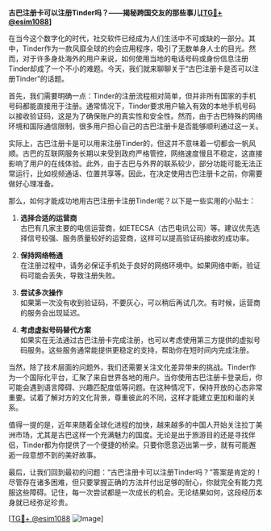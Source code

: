 **古巴注册卡可以注册Tinder吗？——揭秘跨国交友的那些事儿[[TG💪+ @esim1088](https://t.me/s/esim1088)]**

在当今这个数字化的时代，社交软件已经成为人们生活中不可或缺的一部分。其中，Tinder作为一款风靡全球的约会应用程序，吸引了无数单身人士的目光。然而，对于许多身处海外的用户来说，如何使用当地的电话号码或身份信息注册Tinder却成了一个不小的难题。今天，我们就来聊聊关于“古巴注册卡是否可以注册Tinder”的话题。

首先，我们需要明确一点：Tinder的注册流程相对简单，但并非所有国家的手机号码都能直接用于注册。通常情况下，Tinder要求用户输入有效的本地手机号码以接收验证码，这是为了确保账户的真实性和安全性。然而，由于古巴特殊的网络环境和国际通信限制，很多用户担心自己的古巴注册卡是否能够顺利通过这一关。

实际上，古巴注册卡是可以用来注册Tinder的，但这并不意味着一切都会一帆风顺。古巴的互联网服务长期以来受到政府严格管控，网络速度慢且不稳定，这直接影响了用户的在线体验。此外，由于古巴与外界的联系较少，部分功能可能无法正常运行，比如视频通话、位置共享等。因此，在决定使用古巴注册卡之前，你需要做好心理准备。

那么，如何才能成功地用古巴注册卡注册Tinder呢？以下是一些实用的小贴士：

1. **选择合适的运营商**  
   古巴有几家主要的电信运营商，如ETECSA（古巴电讯公司）等。建议优先选择信号较强、服务质量较好的运营商，这样可以提高验证码接收的成功率。

2. **保持网络畅通**  
   在注册过程中，请务必保证手机处于良好的网络环境中。如果网络中断，验证码可能会丢失，导致注册失败。

3. **尝试多次操作**  
   如果第一次没有收到验证码，不要灰心，可以稍后再试几次。有时候，运营商的服务会出现延迟。

4. **考虑虚拟号码替代方案**  
   如果实在无法通过古巴注册卡完成注册，也可以考虑使用第三方提供的虚拟号码服务。这些服务通常能提供更稳定的支持，帮助你在短时间内完成注册。

当然，除了技术层面的问题外，我们还需要关注文化差异带来的挑战。Tinder作为一个国际化平台，汇聚了来自世界各地的用户。当你使用古巴注册卡登录后，你可能会遇到语言障碍、兴趣匹配度低等问题。在这种情况下，保持开放的心态非常重要。试着了解对方的文化背景，尊重彼此的不同，这样才能建立更加和谐的关系。

值得一提的是，近年来随着全球化进程的加快，越来越多的中国人开始关注拉丁美洲市场，尤其是古巴这样一个充满魅力的国度。无论是出于旅游目的还是寻找伴侣，Tinder都为你提供了一个便捷的桥梁。只要你愿意迈出第一步，就有可能邂逅一段意想不到的美好故事。

最后，让我们回到最初的问题：“古巴注册卡可以注册Tinder吗？”答案是肯定的！尽管存在诸多困难，但只要掌握正确的方法并付出足够的耐心，你就完全有能力克服这些障碍。记住，每一次尝试都是一次成长的机会。无论结果如何，这段经历本身就已经弥足珍贵。

[[TG💪+ @esim1088](https://t.me/s/esim1088) ![Image](https://i.postimg.cc/4NQfJmqS/Snipaste-2025-05-13-00-14-12.png)]
